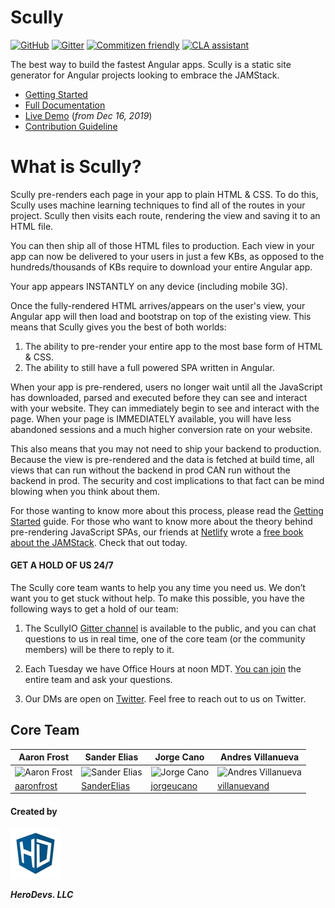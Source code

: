# Scully

[![GitHub](https://img.shields.io/github/license/scullyio/scully)](https://github.com/scullyio/scully/blob/master/LICENSE)
[![Gitter](https://img.shields.io/gitter/room/scullyio/community)](https://gitter.im/scullyio/community)
[![Commitizen friendly](https://img.shields.io/badge/commitizen-friendly-brightgreen.svg)](http://commitizen.github.io/cz-cli/)
[![CLA assistant](https://cla-assistant.io/readme/badge/scullyio/scully)](https://cla-assistant.io/scullyio/scully)

The best way to build the fastest Angular apps. Scully is a static site generator for Angular projects looking to embrace the JAMStack.

- [Getting Started](docs/getting-started.md)
- [Full Documentation](docs/scully.md)
- [Live Demo](https://www.youtube.com/watch?v=Sh37rIUL-d4) (_from Dec 16, 2019_)
- [Contribution Guideline](CONTRIBUTING.md)

# What is Scully?

Scully pre-renders each page in your app to plain HTML & CSS. To do this, Scully uses machine learning techniques to find
all of the routes in your project. Scully then visits each route, rendering the view and saving it to an HTML file.

You can then ship all of those HTML files to production. Each view in your app can now be delivered to your users in just
a few KBs, as opposed to the hundreds/thousands of KBs require to download your entire Angular app.

Your app appears INSTANTLY on any device (including mobile 3G).

Once the fully-rendered HTML arrives/appears on the user's view, your Angular app will then load and bootstrap on top of
the existing view. This means that Scully gives you the best of both worlds:

1. The ability to pre-render your entire app to the most base form of HTML & CSS.
2. The ability to still have a full powered SPA written in Angular.

When your app is pre-rendered, users no longer wait until all the JavaScript has downloaded, parsed and executed before
they can see and interact with your website. They can immediately begin to see and interact with the page. When your page
is IMMEDIATELY available, you will have less abandoned sessions and a much higher conversion rate on your website.

This also means that you may not need to ship your backend to production. Because the view is pre-rendered and the
data is fetched at build time, all views that can run without the backend in prod CAN run without the backend in prod.
The security and cost implications to that fact can be mind blowing when you think about them.

For those wanting to know more about this process, please read the [Getting Started](docs/getting-started.md) guide. For
those who want to know more about the theory behind pre-rendering JavaScript SPAs, our friends at [Netlify](https://netlify.com)
wrote a [free book about the JAMStack](https://www.netlify.com/pdf/oreilly-modern-web-development-on-the-jamstack.pdf).
Check that out today.

#### GET A HOLD OF US 24/7

The Scully core team wants to help you any time you need us. We don’t want you to get stuck without help. To make this possible, you have the following ways to get a hold of our team:

1. The ScullyIO [Gitter channel](https://gitter.im/scullyio/community) is available to the public, and you can chat questions to us in real time, one of the core team (or the community members) will be there to reply to it.

1. Each Tuesday we have Office Hours at noon MDT. [You can join](https://meet.google.com/_meet/vcm-wekz-hsx) the entire team and ask your questions.

1. Our DMs are open on [Twitter](https://twitter.com/scullyio). Feel free to reach out to us on Twitter.

## Core Team

| Aaron Frost                                                                 | Sander Elias                                                                | Jorge Cano                                                                | Andres Villanueva                                                                |
| --------------------------------------------------------------------------- | --------------------------------------------------------------------------- | ------------------------------------------------------------------------- | -------------------------------------------------------------------------------- |
| ![Aaron Frost](https://avatars0.githubusercontent.com/u/662832?s=120&v=4&1) | ![Sander Elias](https://avatars3.githubusercontent.com/u/1249083?s=120&v=4) | ![Jorge Cano](https://avatars3.githubusercontent.com/u/5982204?s=120&v=4) | ![Andres Villanueva](https://avatars0.githubusercontent.com/u/1209238?s=120&v=4) |
| [aaronfrost](https://github.com/aaronfrost)                                 | [SanderElias](https://github.com/SanderElias)                               | [jorgeucano](https://github.com/jorgeucano)                               | [villanuevand](https://github.com/villanuevand)                                  |

#### Created by

![logo Hero Devs](../assets/hero-devs-logo-80x80.jpg)

**_HeroDevs. LLC_**
